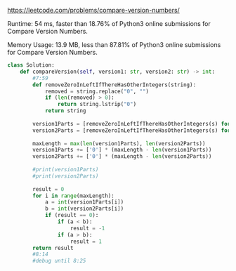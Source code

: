 https://leetcode.com/problems/compare-version-numbers/


Runtime: 54 ms, faster than 18.76% of Python3 online submissions for Compare Version Numbers.

Memory Usage: 13.9 MB, less than 87.81% of Python3 online submissions for Compare Version Numbers.


```python
class Solution:
    def compareVersion(self, version1: str, version2: str) -> int:
        #7:59
        def removeZeroInLeftIfThereHasOtherIntegers(string):
            removed = string.replace("0", "")
            if (len(removed) > 0):
                return string.lstrip("0")
            return string
        
        version1Parts = [removeZeroInLeftIfThereHasOtherIntegers(s) for s in version1.split(".")]
        version2Parts = [removeZeroInLeftIfThereHasOtherIntegers(s) for s in version2.split(".")]
        
        maxLength = max(len(version1Parts), len(version2Parts))
        version1Parts += ['0'] * (maxLength - len(version1Parts))
        version2Parts += ['0'] * (maxLength - len(version2Parts))
        
        #print(version1Parts)
        #print(version2Parts)
        
        result = 0
        for i in range(maxLength):
            a = int(version1Parts[i])
            b = int(version2Parts[i])
            if (result == 0):
                if (a < b):
                    result = -1
                if (a > b):
                    result = 1
        return result
        #8:14
        #debug until 8:25
```
